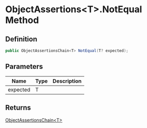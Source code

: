 # ObjectAssertions&lt;T&gt;.NotEqual Method
## Definition

```c#
public ObjectAssertionsChain<T> NotEqual(T? expected);
```

## Parameters

| Name | Type | Description |
| ---- | ---- | ----------- |
| expected | T |  |

## Returns

[ObjectAssertionsChain&lt;T&gt;](MrKWatkins.Assertions.ObjectAssertionsChain-1.md)
